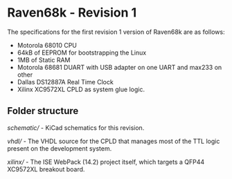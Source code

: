 # Raven68k - Revision 1

The specifications for the first revision 1 version of Raven68k are as follows:

- Motorola 68010 CPU
- 64kB of EEPROM for bootstrapping the Linux
- 1MB of Static RAM
- Motorola 68681 DUART with USB adapter on one UART and max233 on other
- Dallas DS12887A Real Time Clock
- Xilinx XC9572XL CPLD as system glue logic.

## Folder structure

*schematic/* - KiCad schematics for this revision.

*vhdl/* - The VHDL source for the CPLD that manages most of the TTL logic present on the development system.

*xilinx/* - The ISE WebPack (14.2) project itself, which targets a QFP44 XC9572XL breakout board.

